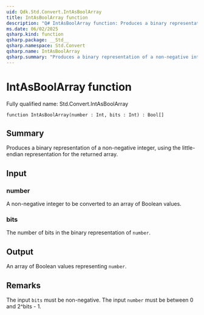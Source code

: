 ```yaml
---
uid: Qdk.Std.Convert.IntAsBoolArray
title: IntAsBoolArray function
description: "Q# IntAsBoolArray function: Produces a binary representation of a non-negative integer, using the little-endian representation for the returned array."
ms.date: 06/02/2025
qsharp.kind: function
qsharp.package: __Std__
qsharp.namespace: Std.Convert
qsharp.name: IntAsBoolArray
qsharp.summary: "Produces a binary representation of a non-negative integer, using the little-endian representation for the returned array."
---
```


# IntAsBoolArray function

Fully qualified name: Std.Convert.IntAsBoolArray

```qsharp
function IntAsBoolArray(number : Int, bits : Int) : Bool[]
```

## Summary
Produces a binary representation of a non-negative integer, using the
little-endian representation for the returned array.

## Input
### number
A non-negative integer to be converted to an array of Boolean values.
### bits
The number of bits in the binary representation of `number`.

## Output
An array of Boolean values representing `number`.

## Remarks
The input `bits` must be non-negative.
The input `number` must be between 0 and 2^bits - 1.
